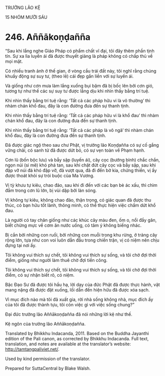 TRƯỞNG LÃO KỆ

15 NHÓM MƯỜI SÁU

# 246\. Aññākoṇḍañña

“Sau khi lắng nghe Giáo Pháp có phẩm chất vĩ đại, tôi đây thêm phần tịnh tín. Sự xa lìa luyến ái đã được thuyết giảng là pháp không có chấp thủ về mọi mặt.

Có nhiều tranh ảnh ở thế gian, ở vòng cầu trái đất này, tôi nghĩ rằng chúng khuấy động sự suy tư, (theo lẽ) cái đẹp gắn liền với sự luyến ái.

Và giống như cơn mưa làm lắng xuống bụi bặm đã bị bốc lên bởi cơn gió, tương tự như thế các sự suy tư được lắng dịu khi nhìn thấy bằng trí tuệ.

Khi nhìn thấy bằng trí tuệ rằng: ‘Tất cả các pháp hữu vi là vô thường’ thì nhàm chán khổ đau, đây là con đường đưa đến sự thanh tịnh.

Khi nhìn thấy bằng trí tuệ rằng: ‘Tất cả các pháp hữu vi là khổ đau’ thì nhàm chán khổ đau, đây là con đường đưa đến sự thanh tịnh.

Khi nhìn thấy bằng trí tuệ rằng: ‘Tất cả các pháp là vô ngã’ thì nhàm chán khổ đau, đây là con đường đưa đến sự thanh tịnh.

Đã được giác ngộ theo sau chư Phật, vị trưởng lão Koṇḍañña có sự cố gắng vững chãi, có sanh tử đã được dứt bỏ, có sự vẹn toàn về Phạm hạnh.

Cơn lũ (bốn bộc lưu) và bẫy sập (luyến ái), cây cọc (bướng bỉnh) chắc chắn, ngọn núi (si mê) khó phá tan, sau khi chặt đứt cây cọc và bẫy sập, sau khi đập vỡ núi đá khó đập vỡ, đã vượt qua, đã đi đến bờ kia, chứng thiền, vị ấy được thoát khỏi sự trói buộc của Ma Vương.

Vị tỳ khưu tự kiêu, chao đảo, sau khi đi đến với các bạn bè ác xấu, thì chìm đắm trong cơn lũ lớn, bị vùi dập bởi làn sóng.

Vị không tự kiêu, không chao đảo, thận trọng, có giác quan đã được thu thúc, có bạn hữu tốt lành, thông minh, có thể thực hiện việc chấm dứt khổ đau.

Là người có tay chân giống như các khúc cây màu đen, ốm o, nổi đầy gân, biết chừng mực về cơm ăn nước uống, có tâm ý không biếng nhác.

Bị cắn bởi những con ruồi, bởi những con muỗi trong khu rừng, ở trảng cây rộng lớn, tựa như con voi luôn dẫn đầu trong chiến trận, vị có niệm nên chịu đựng tại nơi ấy.

Tôi không vui thích sự chết, tôi không vui thích sự sống, và tôi chờ đợi thời điểm, giống như người làm thuê chờ đợi tiền công.

Tôi không vui thích sự chết, tôi không vui thích sự sống, và tôi chờ đợi thời điểm, có sự nhận biết rõ, có niệm.

Bậc Đạo Sư đã được tôi hầu hạ, lời dạy của đức Phật đã được thực hành, vật mang nặng đã được đặt xuống, lối dẫn đến hiện hữu đã được xóa sạch.

Vì mục đích nào mà tôi đã xuất gia, rời nhà sống không nhà, mục đích ấy của tôi đã được thành tựu, tôi còn việc gì với việc sống chung?”

Đại đức trưởng lão Aññākoṇḍañña đã nói những lời kệ như thế.

Kệ ngôn của trưởng lão Aññākoṇḍañña.

Translated by Bhikkhu Indacanda, 2011. Based on the Buddha Jayanthi edition of the Pali canon, as corrected by Bhikkhu Indacanda. Full text, translation, and notes are available at the translator’s website: http://tamtangpaliviet.net/.

Used by kind permission of the translator.

Prepared for SuttaCentral by Blake Walsh.